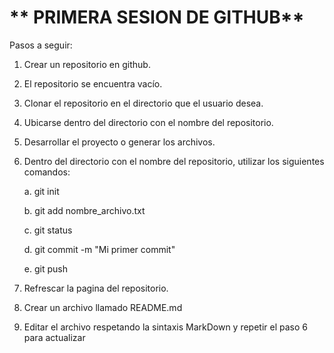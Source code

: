 # **    PRIMERA SESION DE GITHUB**

Pasos a seguir:

1. Crear un repositorio en github.
2. El repositorio se encuentra vacío.
3. Clonar el repositorio en el directorio que el usuario desea.
4. Ubicarse dentro del directorio con el nombre del repositorio.
5. Desarrollar el proyecto o generar los archivos.
6. Dentro del directorio con el nombre del repositorio, utilizar los siguientes comandos:
   
    a.  git init

    b.  git add nombre_archivo.txt

    c.  git status

    d.  git commit -m "Mi primer commit"

    e.  git push


7. Refrescar la pagina del repositorio.
8. Crear un archivo llamado README.md
9. Editar el archivo respetando la sintaxis MarkDown y repetir el paso 6 para actualizar